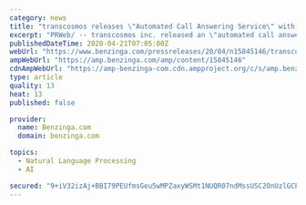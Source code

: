 ```yaml
---
category: news
title: "transcosmos releases \"Automated Call Answering Service\" with the power of speech recognition & intent inference algorithms"
excerpt: "PRWeb/ -- transcosmos inc. released an \"automated call answering service\" that utilizes \"BEDORE Voice Conversation,\" a"
publishedDateTime: 2020-04-21T07:05:00Z
webUrl: "https://www.benzinga.com/pressreleases/20/04/n15845146/transcosmos-releases-automated-call-answering-service-with-the-power-of-speech-recognition-intent-"
ampWebUrl: "https://amp.benzinga.com/amp/content/15845146"
cdnAmpWebUrl: "https://amp-benzinga-com.cdn.ampproject.org/c/s/amp.benzinga.com/amp/content/15845146"
type: article
quality: 13
heat: 13
published: false

provider:
  name: Benzinga.com
  domain: benzinga.com

topics:
  - Natural Language Processing
  - AI

secured: "9+iV32izAj+BBI79PEUfmsGeu5wMPZaxyWSMt1NUQR07ndMssUSC2OnUzlGCEqExAm827U+sCiuOkBwHJerYKS8wHFXdHOrD20O+/aIP+G9cT+nR3o9xkoSlGyTcwCPvSUzjoVIMvtzbBq8cAETha8zA3pI/i/OnvvW2iMwa0Sn8GQ3X31ZgbWtO7Oo2jW/puIDxJANuKQ1Xv8l22xin0nTUcpqAQJ0fZAb5oL4ecG2IrSrILlFxfRB9V10byVAW0kIlh7AzNytemRP3bANR/4CfAAy1bs2PuDRO0tnMpysIbH7vgOQrRRgdDsg+Ldsc;gVin/fmRaKJGESLEUlitYg=="
---
```



